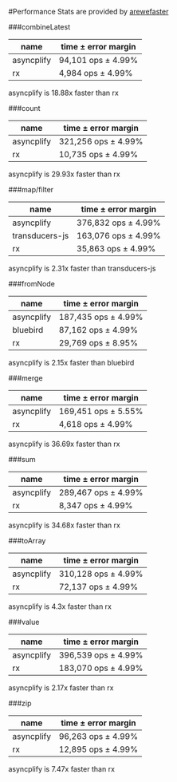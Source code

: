 #Performance
Stats are provided by [arewefaster](https://github.com/danylaporte/arewefaster)


###combineLatest

|name|time ± error margin|
|---|-----|
|asyncplify|94,101 ops ± 4.99%|
|rx|4,984 ops ± 4.99%|
asyncplify is 18.88x faster than rx

###count

|name|time ± error margin|
|---|-----|
|asyncplify|321,256 ops ± 4.99%|
|rx|10,735 ops ± 4.99%|
asyncplify is 29.93x faster than rx

###map/filter

|name|time ± error margin|
|---|-----|
|asyncplify|376,832 ops ± 4.99%|
|transducers-js|163,076 ops ± 4.99%|
|rx|35,863 ops ± 4.99%|
asyncplify is 2.31x faster than transducers-js

###fromNode

|name|time ± error margin|
|---|-----|
|asyncplify|187,435 ops ± 4.99%|
|bluebird|87,162 ops ± 4.99%|
|rx|29,769 ops ± 8.95%|
asyncplify is 2.15x faster than bluebird

###merge

|name|time ± error margin|
|---|-----|
|asyncplify|169,451 ops ± 5.55%|
|rx|4,618 ops ± 4.99%|
asyncplify is 36.69x faster than rx

###sum

|name|time ± error margin|
|---|-----|
|asyncplify|289,467 ops ± 4.99%|
|rx|8,347 ops ± 4.99%|
asyncplify is 34.68x faster than rx

###toArray

|name|time ± error margin|
|---|-----|
|asyncplify|310,128 ops ± 4.99%|
|rx|72,137 ops ± 4.99%|
asyncplify is 4.3x faster than rx

###value

|name|time ± error margin|
|---|-----|
|asyncplify|396,539 ops ± 4.99%|
|rx|183,070 ops ± 4.99%|
asyncplify is 2.17x faster than rx

###zip

|name|time ± error margin|
|---|-----|
|asyncplify|96,263 ops ± 4.99%|
|rx|12,895 ops ± 4.99%|
asyncplify is 7.47x faster than rx
